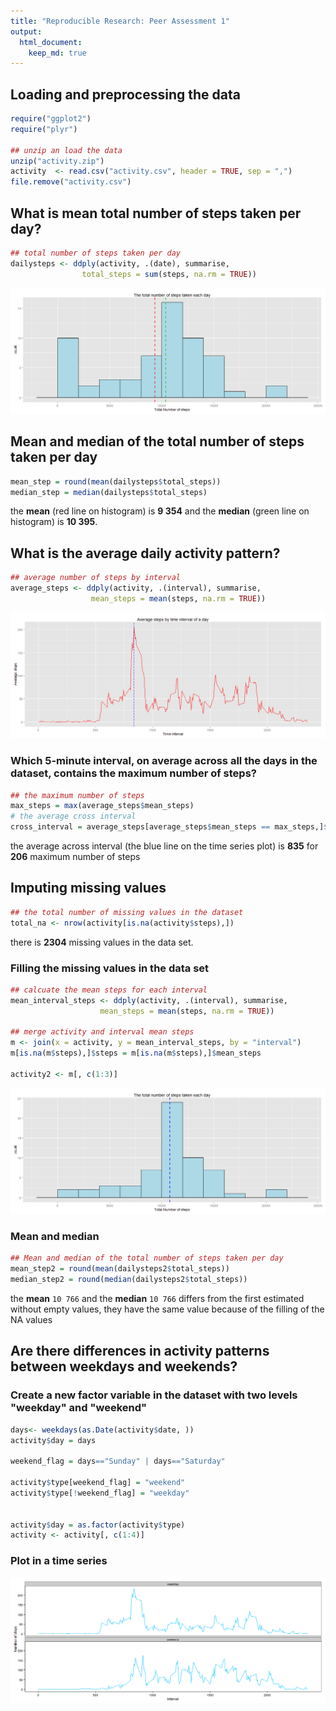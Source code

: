 ```yaml
---
title: "Reproducible Research: Peer Assessment 1"
output: 
  html_document:
    keep_md: true
---
```



## Loading and preprocessing the data


```r
require("ggplot2")
require("plyr")

## unzip an load the data
unzip("activity.zip")
activity  <- read.csv("activity.csv", header = TRUE, sep = ",")
file.remove("activity.csv")
```

## What is mean total number of steps taken per day?

```r
## total number of steps taken per day
dailysteps <- ddply(activity, .(date), summarise, 
                total_steps = sum(steps, na.rm = TRUE))
```



![plot of chunk histogram](figure/histogram-1.png) 

## Mean and median of the total number of steps taken per day

```r
mean_step = round(mean(dailysteps$total_steps))
median_step = median(dailysteps$total_steps)
```
the **mean** (red line on histogram) is **9 354** and the **median** (green line on histogram) is **10 395**. 

## What is the average daily activity pattern?

```r
## average number of steps by interval
average_steps <- ddply(activity, .(interval), summarise, 
                  mean_steps = mean(steps, na.rm = TRUE))
```



![plot of chunk time_series_plot](figure/time_series_plot-1.png) 

### Which 5-minute interval, on average across all the days in the dataset, contains the maximum number of steps?


```r
## the maximum number of steps
max_steps = max(average_steps$mean_steps)
# the average cross interval
cross_interval = average_steps[average_steps$mean_steps == max_steps,]$interval
```
the average across interval (the blue line on the time series plot) is **835** for **206** maximum number of steps

## Imputing missing values

```r
## the total number of missing values in the dataset
total_na <- nrow(activity[is.na(activity$steps),])
```
there is **2304**  missing values in the data set.

### Filling the missing values in the data set


```r
## calcuate the mean steps for each interval
mean_interval_steps <- ddply(activity, .(interval), summarise, 
                    mean_steps = mean(steps, na.rm = TRUE))

## merge activity and interval mean steps
m <- join(x = activity, y = mean_interval_steps, by = "interval")
m[is.na(m$steps),]$steps = m[is.na(m$steps),]$mean_steps

activity2 <- m[, c(1:3)]
```

![plot of chunk histogramm2](figure/histogramm2-1.png) 

### Mean and median

```r
## Mean and median of the total number of steps taken per day
mean_step2 = round(mean(dailysteps2$total_steps))
median_step2 = round(median(dailysteps2$total_steps))
```
the **mean** `10 766` and the **median**  `10 766` differs from the first estimated without empty values, they have the same value because of the filling of the NA values 

## Are there differences in activity patterns between weekdays and weekends?

### Create a new factor variable in the dataset with two levels "weekday" and "weekend"



```r
days<- weekdays(as.Date(activity$date, ))
activity$day = days

weekend_flag = days=="Sunday" | days=="Saturday"

activity$type[weekend_flag] = "weekend"
activity$type[!weekend_flag] = "weekday"


activity$day = as.factor(activity$type)
activity <- activity[, c(1:4)]
```


### Plot in a time series
![plot of chunk time_series_plot2](figure/time_series_plot2-1.png) 
